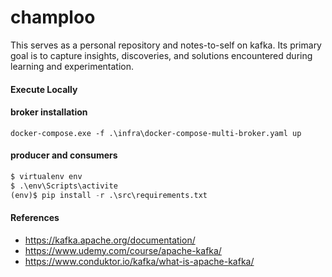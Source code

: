 # champloo

This serves as a personal repository and notes-to-self on kafka. Its primary goal is to capture insights, discoveries, and solutions encountered during learning and experimentation.

#### Execute Locally

#### broker installation 

```shell
docker-compose.exe -f .\infra\docker-compose-multi-broker.yaml up
```

#### producer and consumers
```python
$ virtualenv env
$ .\env\Scripts\activite
(env)$ pip install -r .\src\requirements.txt
```

#### References
- https://kafka.apache.org/documentation/
- https://www.udemy.com/course/apache-kafka/
- https://www.conduktor.io/kafka/what-is-apache-kafka/ 